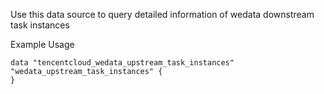 Use this data source to query detailed information of wedata downstream task instances

Example Usage

```hcl
data "tencentcloud_wedata_upstream_task_instances" "wedata_upstream_task_instances" {
}
```